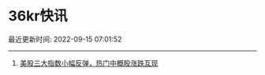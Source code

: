 # 36kr快讯

最近更新时间: 2022-09-15 07:01:52

--- 
1. [美股三大指数小幅反弹，热门中概股涨跌互现](https://36kr.com/newsflashes/1915690314833922) 
